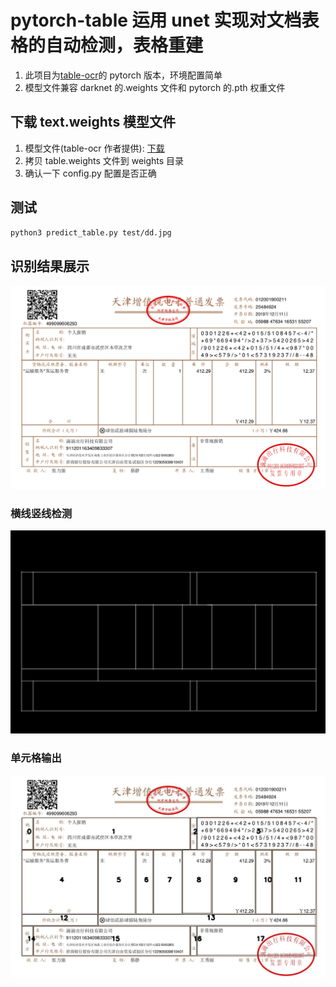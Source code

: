 # pytorch-table 运用 unet 实现对文档表格的自动检测，表格重建

1. 此项目为[table-ocr](https://github.com/chineseocr/table-ocr)的 pytorch 版本，环境配置简单
2. 模型文件兼容 darknet 的.weights 文件和 pytorch 的.pth 权重文件

## 下载 text.weights 模型文件

1. 模型文件(table-ocr 作者提供): [下载](http://59.110.234.163:9990/static/models/table-ocr/table.weights)
2. 拷贝 table.weights 文件到 weights 目录
3. 确认一下 config.py 配置是否正确

## 测试

```Bash
python3 predict_table.py test/dd.jpg
```

## 识别结果展示

![](./test/dd.jpg)

### 横线竖线检测

![](./test/dd_seg.png)

### 单元格输出

![](./test/dd_box.jpg)
